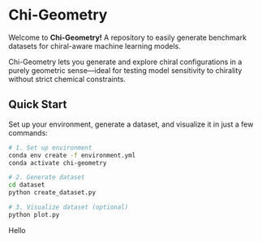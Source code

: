 # Chi-Geometry
Welcome to **Chi-Geometry!** A repository to easily generate benchmark datasets for chiral-aware machine learning models.

Chi-Geometry lets you generate and explore chiral configurations in a purely geometric sense—ideal for testing model sensitivity to chirality without strict chemical constraints.

## Quick Start

Set up your environment, generate a dataset, and visualize it in just a few commands:

```bash
# 1. Set up environment
conda env create -f environment.yml
conda activate chi-geometry

# 2. Generate dataset
cd dataset
python create_dataset.py

# 3. Visualize dataset (optional)
python plot.py
```

Hello
